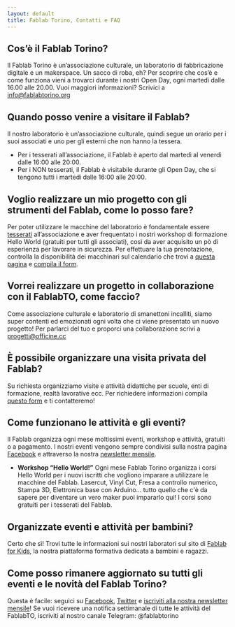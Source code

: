 ```yaml
---
layout: default
title: Fablab Torino, Contatti e FAQ
---
```


## Cos’è il Fablab Torino?

Il Fablab Torino è un’associazione culturale, un laboratorio di fabbricazione digitale e un makerspace. Un sacco di roba, eh? Per scoprire che cos’è e come funziona vieni a trovarci durante i nostri Open Day, ogni martedì dalle 16.00 alle 20.00.
Vuoi maggiori informazioni? Scrivici a info@fablabtorino.org

## Quando posso venire a visitare il Fablab?

Il nostro laboratorio è un’associazione culturale, quindi segue un orario per i suoi associati e uno per gli esterni che non hanno la tessera.

* Per i tesserati all’associazione, il Fablab è aperto dal martedì al venerdì dalle 16:00 alle 20:00.
* Per i NON tesserati, il Fablab è visitabile durante gli Open Day, che si tengono tutti i martedì dalle 16:00 alle 20:00.

## Voglio realizzare un mio progetto con gli strumenti del Fablab, come lo posso fare?

Per poter utilizzare le macchine del laboratorio è fondamentale essere [tesserati](http://fablabtorino.org/iscriviti) all’associazione e aver frequentato i nostri workshop di formazione Hello World (gratuiti per tutti gli associati), così da aver acquisito un pò di esperienza per lavorare in sicurezza.
Per effettuare la tua prenotazione, controlla la disponibilità dei macchinari sul calendario che trovi a [questa pagina](https://calendar.google.com/calendar/embed?src=fablabtorino.org_lkr8c93gkp9pni3g32ahid5eoc%40group.calendar.google.com&ctz=Europe/Rome) e [compila il form](https://docs.google.com/a/officine.cc/forms/d/e/1FAIpQLSe31XDryJdOEeMI-w6W6NmETMNirKajgV-kYYD9ZrXJ9L2O-g/viewform).

## Vorrei realizzare un progetto in collaborazione con il FablabTO, come faccio?

Come associazione culturale e laboratorio di smanettoni incalliti, siamo super contenti ed emozionati ogni volta che ci viene presentato un nuovo progetto! Per parlarci del tuo e proporci una collaborazione scrivi a progetti@officine.cc

## È possibile organizzare una visita privata del Fablab?

Su richiesta organizziamo visite e attività didattiche per scuole, enti di formazione, realtà lavorative ecc.
Per richiedere informazioni compila [questo form](https://docs.google.com/a/officine.cc/forms/d/e/1FAIpQLSdBGeyzB8BCIluKeKd6pt6lTrARi1il5aNIexi6-WZSFXvutA/viewform) e ti contatteremo!

## Come funzionano le attività e gli eventi?

Il Fablab organizza ogni mese moltissimi eventi, workshop e attività, gratuiti o a pagamento. I nostri eventi vengono sempre condivisi sulla nostra pagina [Facebook](https://www.facebook.com/fablabtorino/) e attraverso la nostra [newsletter mensile](http://fablabtorino.us5.list-manage.com/subscribe?u=bbd5781f8c72a1885774d98c0&id=2ee26e2206).

* **Workshop “Hello World!”**
Ogni mese Fablab Torino organizza i corsi Hello World per i nuovi iscritti che vogliono imparare a utilizzare le macchine del Fablab. Lasercut, Vinyl Cut, Fresa a controllo numerico, Stampa 3D, Elettronica base con Arduino... tutto quello che c'è da sapere per diventare un vero maker puoi impararlo qui!
I corsi sono gratuiti per i tesserati del Fablab.

## Organizzate eventi e attività per bambini?

Certo che sì! Trovi tutte le informazioni sui nostri laboratori sul sito di [Fablab for Kids](http://fablabforkids.it), la nostra piattaforma formativa dedicata a bambini e ragazzi.

## Come posso rimanere aggiornato su tutti gli eventi e le novità del Fablab Torino?

Questa è facile: seguici su [Facebook](https://www.facebook.com/fablabtorino/), [Twitter](https://twitter.com/Fablabtorino) e [iscriviti alla nostra newsletter mensile](http://fablabtorino.us5.list-manage.com/subscribe?u=bbd5781f8c72a1885774d98c0&id=2ee26e2206)!
Se vuoi ricevere una notifica settimanale di tutte le attività del FablabTO, iscriviti al nostro canale Telegram: @fablabtorino
